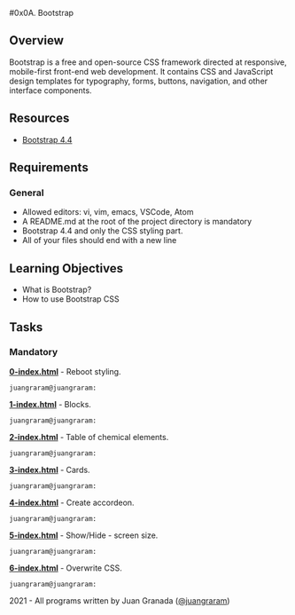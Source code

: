 #0x0A. Bootstrap

## Overview
Bootstrap is a free and open-source CSS framework directed at responsive, 
mobile-first front-end web development. It contains CSS and JavaScript 
design templates for typography, forms, buttons, navigation, and other 
interface components.

## Resources
* [Bootstrap 4.4](https://getbootstrap.com/docs/4.4/getting-started/introduction/)


## Requirements
### General
* Allowed editors: vi, vim, emacs, VSCode, Atom
* A README.md at the root of the project directory is mandatory
* Bootstrap 4.4 and only the CSS styling part.
* All of your files should end with a new line

## Learning Objectives
* What is Bootstrap?
* How to use Bootstrap CSS


## Tasks
### Mandatory
**[0-index.html](0-index.html)** - Reboot styling.
```
juangraram@juangraram:
```
**[1-index.html](1-index.html)** - Blocks.
```
juangraram@juangraram:
```
**[2-index.html](2-index.html)** - Table of chemical elements.
```
juangraram@juangraram:
```
**[3-index.html](3-index.html)** - Cards.
```
juangraram@juangraram:
```
**[4-index.html](4-index.html)** - Create accordeon.
```
juangraram@juangraram:
```
**[5-index.html](5-index.html)** - Show/Hide - screen size.
```
juangraram@juangraram:
```
**[6-index.html](6-index.html)** - Overwrite CSS.
```
juangraram@juangraram:
```

2021 - All programs written by Juan Granada ([@juangraram](https://twitter.com/JuanGraRam)) 
